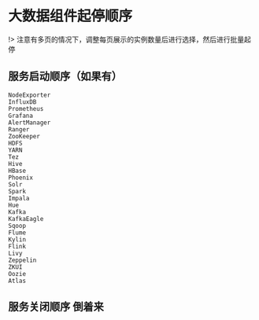 # 大数据组件起停顺序

!> 注意有多页的情况下，调整每页展示的实例数量后进行选择，然后进行批量起停

## 服务启动顺序（如果有）

```
NodeExporter
InfluxDB
Prometheus
Grafana
AlertManager
Ranger
ZooKeeper
HDFS
YARN
Tez
Hive
HBase
Phoenix
Solr
Spark
Impala
Hue
Kafka
KafkaEagle
Sqoop
Flume
Kylin
Flink
Livy
Zeppelin
ZKUI
Oozie
Atlas
```

## 服务关闭顺序 倒着来
